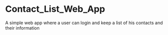 # Contact_List_Web_App
A simple web app where a user can login and keep a list of his contacts and their information
